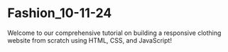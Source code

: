 # Fashion_10-11-24 
Welcome to our comprehensive tutorial on building a responsive clothing website from scratch using HTML, CSS, and JavaScript!
